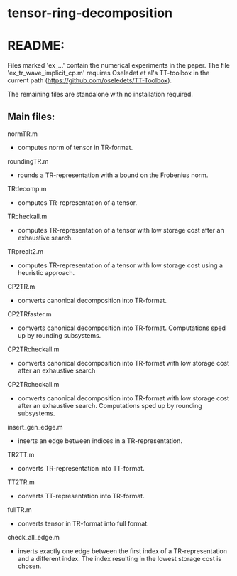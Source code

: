# tensor-ring-decomposition
README:
=======

Files marked 'ex_...' contain the numerical experiments in the paper.
The file 'ex_tr_wave_implicit_cp.m' requires Oseledet et al's TT-toolbox
in the current path (https://github.com/oseledets/TT-Toolbox).

The remaining files are standalone with no installation required.


Main files:
-----------
normTR.m
 - computes norm of tensor in TR-format.

 roundingTR.m
 - rounds a TR-representation with a bound on the Frobenius norm.

TRdecomp.m
  - computes TR-representation of a tensor.

TRcheckall.m
  - computes TR-representation of a tensor with low storage cost after
    an exhaustive search.

TRprealt2.m
  - computes TR-representation of a tensor with low storage cost using
    a heuristic approach.

CP2TR.m
  - comverts canonical decomposition into TR-format.

CP2TRfaster.m
  - comverts canonical decomposition into TR-format. Computations sped up by rounding subsystems.

CP2TRcheckall.m
  - comverts canonical decomposition into TR-format with low storage cost after
    an exhaustive search

CP2TRcheckall.m
  - comverts canonical decomposition into TR-format with low storage cost after
    an exhaustive search. Computations sped up by rounding subsystems.

insert_gen_edge.m
  - inserts an edge between indices in a TR-representation.

TR2TT.m
  - converts TR-representation into TT-format.

TT2TR.m
  - converts TT-representation into TR-format.

fullTR.m
  - converts tensor in TR-format into full format.

check_all_edge.m
  - inserts exactly one edge between the first index of a TR-representation and a different index. The index resulting in the lowest storage cost is chosen.
